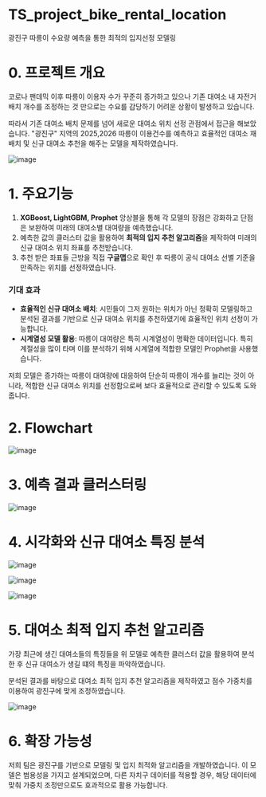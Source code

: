 # TS_project_bike_rental_location
광진구 따릉이 수요량 예측을 통한 최적의 입지선정 모델링
# 0. 프로젝트 개요
코로나 팬데믹 이후 따릉이 이용자 수가 꾸준히 증가하고 있으나 기존 대여소 내 자전거 배치 개수를 조정하는 것 만으로는 수요를 감당하기 어려운 상황이 발생하고 있습니다.

따라서 기존 대여소 배치 문제를 넘어 새로운 대여소 위치 선정 관점에서 접근을 해보았습니다.
"광진구" 지역의 2025,2026 따릉이 이용건수를 예측하고 효율적인 대여소 재배치 및 신규 대여소 추천을 해주는 모델을 제작하였습니다.

![image](https://github.com/user-attachments/assets/ad8ade1b-8dad-4ad7-846b-d0445f8c18c2)

# 1. 주요기능
1. **XGBoost, LightGBM, Prophet** 앙상블을 통해 각 모델의 장점은 강화하고 단점은 보완하여 미래의 대여소별 대여량을 예측했습니다.
2. 예측한 값의 클러스터 값을 활용하여 **최적의 입지 추천 알고리즘**을 제작하여 미래의 신규 대여소 위치 좌표를 추천받습니다.
3.  추천 받은 좌표들 근방을 직접 **구글맵**으로 확인 후 따릉이 공식 대여소 선별 기준을 만족하는 위치를 선정하였습니다.

  ### 기대 효과
- **효율적인 신규 대여소 배치**:  시민들이 그저 원하는 위치가 아닌 정확히 모델링하고 분석된 결과를 기반으로 신규 대여소 위치를 추천하였기에 효율적인 위치 선정이 가능합니다.
- **시계열성 모델 활용**: 따릉이 대여량은 특히 시계열성이 명확한 데이터입니다. 특히 계절성을 많이 타며 이를 분석하기 위해 시계열에 적합한 모델인 Prophet을 사용했습니다.

저희 모델은 증가하는 따릉이 대여량에 대응하여 단순히 따릉이 개수를 늘리는 것이 아니라, 적합한 신규 대여소 위치를 선정함으로써 보다 효율적으로 관리할 수 있도록 도와줍니다.

# 2. Flowchart
![image](https://github.com/user-attachments/assets/97b16e9c-7744-4858-8271-c7a033fe953b)

# 3. 예측 결과 클러스터링
![image](https://github.com/user-attachments/assets/17a127fb-f98e-4aee-812c-dbc0f5a4153d)


# 4. 시각화와 신규 대여소 특징 분석
![image](https://github.com/user-attachments/assets/fc858e25-7279-4c18-86c5-bf758e98f34f)

![image](https://github.com/user-attachments/assets/67260e97-2323-4cbe-98a6-dbc859c6aa3f)

![image](https://github.com/user-attachments/assets/466ee71c-d0c9-4c9f-99ae-5a7ffa3c2623)

#  5. 대여소 최적 입지 추천 알고리즘 
가장 최근에 생긴 대여소들의 특징들을 위 모델로 예측한 클러스터 값을 활용하여 분석한 후 신규 대여소가 생길 떄의 특징을 파악하였습니다. 

분석된 결과를 바탕으로 대여소 최적 입지 추천 알고리즘을 제작하였고 점수 가중치를 이용하여 광진구에 맞게 조정하였습니다.

![image](https://github.com/user-attachments/assets/94175fcd-3638-4d94-a449-b95df48e0685)

# 6. 확장 가능성
저희 팀은 광진구를 기반으로 모델링 및 입지 최적화 알고리즘을 개발하였습니다. 이 모델은 범용성을 가지고 설계되었으며, 다른 자치구 데이터를 적용할 경우, 해당 데이터에 맞춰 가중치 조정만으로도 효과적으로 활용 가능합니다.
